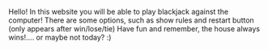 Hello! In this website you will be able to play blackjack against the computer!
There are some options, such as show rules and restart button (only appears after win/lose/tie)
Have fun and remember, the house always wins!.... or maybe not today? :)
